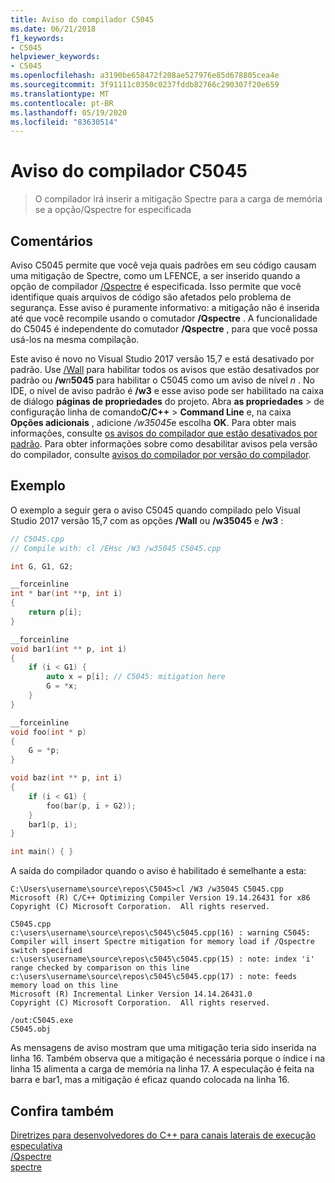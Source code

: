 ```yaml
---
title: Aviso do compilador C5045
ms.date: 06/21/2018
f1_keywords:
- C5045
helpviewer_keywords:
- C5045
ms.openlocfilehash: a3190be658472f208ae527976e85d678805cea4e
ms.sourcegitcommit: 3f91111c0350c0237fddb82766c290307f20e659
ms.translationtype: MT
ms.contentlocale: pt-BR
ms.lasthandoff: 05/19/2020
ms.locfileid: "83630514"
---
```

# <a name="compiler-warning-c5045"></a>Aviso do compilador C5045

> O compilador irá inserir a mitigação Spectre para a carga de memória se a opção/Qspectre for especificada

## <a name="remarks"></a>Comentários

Aviso C5045 permite que você veja quais padrões em seu código causam uma mitigação de Spectre, como um LFENCE, a ser inserido quando a opção de compilador [/Qspectre](../../build/reference/qspectre.md) é especificada. Isso permite que você identifique quais arquivos de código são afetados pelo problema de segurança. Esse aviso é puramente informativo: a mitigação não é inserida até que você recompile usando o comutador **/Qspectre** . A funcionalidade do C5045 é independente do comutador **/Qspectre** , para que você possa usá-los na mesma compilação.

Este aviso é novo no Visual Studio 2017 versão 15,7 e está desativado por padrão. Use [/Wall](../../build/reference/compiler-option-warning-level.md) para habilitar todos os avisos que estão desativados por padrão ou __/w__*n*__5045__ para habilitar o C5045 como um aviso de nível *n* . No IDE, o nível de aviso padrão é **/w3** e esse aviso pode ser habilitado na caixa de diálogo **páginas de propriedades** do projeto. Abra **as propriedades**  >  de configuração linha de comando**C/C++**  >  **Command Line** e, na caixa **Opções adicionais** , adicione */w35045*e escolha **OK**. Para obter mais informações, consulte [os avisos do compilador que estão desativados por padrão](../../preprocessor/compiler-warnings-that-are-off-by-default.md). Para obter informações sobre como desabilitar avisos pela versão do compilador, consulte [avisos do compilador por versão do compilador](compiler-warnings-by-compiler-version.md).

## <a name="example"></a>Exemplo

O exemplo a seguir gera o aviso C5045 quando compilado pelo Visual Studio 2017 versão 15,7 com as opções **/Wall** ou **/w35045** e **/w3** :

```cpp
// C5045.cpp
// Compile with: cl /EHsc /W3 /w35045 C5045.cpp

int G, G1, G2;

__forceinline
int * bar(int **p, int i)
{
    return p[i];
}

__forceinline
void bar1(int ** p, int i)
{
    if (i < G1) {
        auto x = p[i]; // C5045: mitigation here
        G = *x;
    }
}

__forceinline
void foo(int * p)
{
    G = *p;
}

void baz(int ** p, int i)
{
    if (i < G1) {
        foo(bar(p, i + G2));
    }
    bar1(p, i);
}

int main() { }
```

A saída do compilador quando o aviso é habilitado é semelhante a esta:

```Output
C:\Users\username\source\repos\C5045>cl /W3 /w35045 C5045.cpp
Microsoft (R) C/C++ Optimizing Compiler Version 19.14.26431 for x86
Copyright (C) Microsoft Corporation.  All rights reserved.

C5045.cpp
c:\users\username\source\repos\c5045\c5045.cpp(16) : warning C5045: Compiler will insert Spectre mitigation for memory load if /Qspectre switch specified
c:\users\username\source\repos\c5045\c5045.cpp(15) : note: index 'i' range checked by comparison on this line
c:\users\username\source\repos\c5045\c5045.cpp(17) : note: feeds memory load on this line
Microsoft (R) Incremental Linker Version 14.14.26431.0
Copyright (C) Microsoft Corporation.  All rights reserved.

/out:C5045.exe
C5045.obj
```

As mensagens de aviso mostram que uma mitigação teria sido inserida na linha 16. Também observa que a mitigação é necessária porque o índice i na linha 15 alimenta a carga de memória na linha 17. A especulação é feita na barra e bar1, mas a mitigação é eficaz quando colocada na linha 16.

## <a name="see-also"></a>Confira também

[Diretrizes para desenvolvedores do C++ para canais laterais de execução especulativa](../../security/developer-guidance-speculative-execution.md)<br/>
[/Qspectre](../../build/reference/qspectre.md)<br/>
[spectre](../../cpp/spectre.md)
